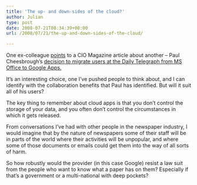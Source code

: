 ```yaml
---
title: 'The up- and down-sides of the cloud?'
author: Julian
type: post
date: 2008-07-21T08:34:39+00:00
url: /2008/07/21/the-up-and-down-sides-of-the-cloud/

---
```

One ex-colleague [points][1] to a CIO Magazine article about another &#8211; Paul Cheesbrough&#8217;s [decision to migrate users at the Daily Telegraph from MS Office to Google Apps.][2]

It&#8217;s an interesting choice, one I&#8217;ve pushed people to think about, and I can identify with the collaboration benefits that Paul has identified. But will it suit all of his users?

The key thing to remember about cloud apps is that you don&#8217;t control the storage of your data, and you often don&#8217;t control the circumstances in which it gets released.

From conversations I&#8217;ve had with other people in the newspaper industry, I would imagine that by the nature of newspapers some of their staff will be in parts of the world where their activities will be unpopular, and where some of those documents or emails could get them into the way of all sorts of harm.

So how robustly would the provider (in this case Google) resist a law suit from the people who want to know what a paper has on them? Especially if that&#8217;s a government or a multi-national with deep pockets?

 [1]: http://theobvious.typepad.com/blog/2008/07/telegraph-cio-o.html
 [2]: http://view.atdmt.com/STM/iview/ckxxiavy0180000002stm/direct/01/550192723?click=http://adserver.adtech.de/adlink|340|1114281|0|171|AdId=1883961;BnId=1;itime=550192720;key=top;nodecode=yes;link=